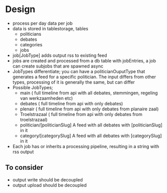 # Design

- process per day data per job
- data is stored in tablestorage, tables
    - politicians
    - debates
    - categories
    - jobs
- job[JobType] adds output rss to existing feed
- jobs are created and processed from a db table with jobEntries, a job can create subjobs that are spawned async
- JobTypes differentiate; you can have a politicianOuputType that generates a feed for a specific politician. The input differs from other types, processing of it is generally the same, but can differ
- Possible JobTypes;
    - main ( full timeline from api with all debates, stemmingen, regeling van werkzaamheden etc)
    - debates ( full timeline from api with only debates)
    - plenair ( full timeline from api with only debates from planaire zaal)
    - Troelstrazaal ( full timeline from api with only debates from troelstrazaal)
    - politician/[politicianSlug] A feed with all debates with [politicianSlug] in it
    - category/[categorySlug] A feed with all debates with [categorySlug] in it
- Each job has or inherits a processing pipeline, resulting in a string with rss output

## To consider

- output write should be decoupled
- output upload should be decoupled
